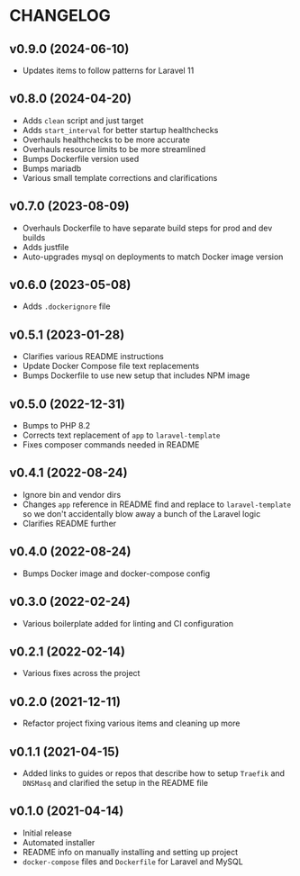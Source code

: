 # CHANGELOG

## v0.9.0 (2024-06-10)

- Updates items to follow patterns for Laravel 11

## v0.8.0 (2024-04-20)

- Adds `clean` script and just target
- Adds `start_interval` for better startup healthchecks
- Overhauls healthchecks to be more accurate
- Overhauls resource limits to be more streamlined
- Bumps Dockerfile version used
- Bumps mariadb
- Various small template corrections and clarifications

## v0.7.0 (2023-08-09)

- Overhauls Dockerfile to have separate build steps for prod and dev builds
- Adds justfile
- Auto-upgrades mysql on deployments to match Docker image version

## v0.6.0 (2023-05-08)

- Adds `.dockerignore` file

## v0.5.1 (2023-01-28)

- Clarifies various README instructions
- Update Docker Compose file text replacements
- Bumps Dockerfile to use new setup that includes NPM image

## v0.5.0 (2022-12-31)

- Bumps to PHP 8.2
- Corrects text replacement of `app` to `laravel-template`
- Fixes composer commands needed in README

## v0.4.1 (2022-08-24)

- Ignore bin and vendor dirs
- Changes `app` reference in README find and replace to `laravel-template` so we don't accidentally blow away a bunch of the Laravel logic
- Clarifies README further

## v0.4.0 (2022-08-24)

- Bumps Docker image and docker-compose config

## v0.3.0 (2022-02-24)

- Various boilerplate added for linting and CI configuration

## v0.2.1 (2022-02-14)

- Various fixes across the project

## v0.2.0 (2021-12-11)

- Refactor project fixing various items and cleaning up more

## v0.1.1 (2021-04-15)

- Added links to guides or repos that describe how to setup `Traefik` and `DNSMasq` and clarified the setup in the README file

## v0.1.0 (2021-04-14)

- Initial release
- Automated installer
- README info on manually installing and setting up project
- `docker-compose` files and `Dockerfile` for Laravel and MySQL
